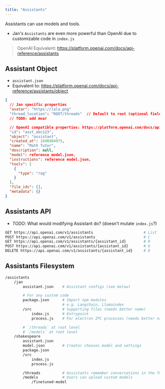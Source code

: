 ```yaml
---
title: "Assistants"
---
```


Assistants can use models and tools.

- Jan's `Assistants` are even more powerful than OpenAI due to customizable code in `index.js`

> OpenAI Equivalent: https://platform.openai.com/docs/api-reference/assistants

## Assistant Object

- `assistant.json`
- Equivalent to: https://platform.openai.com/docs/api-reference/assistants/object

```json
{
  // Jan specific properties
  "avatar": "https://lala.png"
  "thread_location": "ROOT/threads"  // Default to root (optional field)
  // TODO: add moar

  // OpenAI compatible properties: https://platform.openai.com/docs/api-reference/assistants
  "id": "asst_abc123",
  "object": "assistant",
  "created_at": 1698984975,
  "name": "Math Tutor",
  "description": null,
  "model": reference model.json,
  "instructions": reference model.json,
  "tools": [
    {
      "type": "rag"
    }
  ],
  "file_ids": [],
  "metadata": {}
}
```

## Assistants API

- _TODO_: What would modifying Assistant do? (doesn't mutate `index.js`?)

```sh
GET https://api.openai.com/v1/assistants                       # List
POST https://api.openai.com/v1/assistants                      # C
GET https://api.openai.com/v1/assistants/{assistant_id}        # R
POST https://api.openai.com/v1/assistants/{assistant_id}       # U
DELETE https://api.openai.com/v1/assistants/{assistant_id}     # D
```

## Assistants Filesystem

```sh
/assistants
    /jan
        assistant.json    # Assistant configs (see below)

        # For any custom code
        package.json      # Import npm modules
                          # e.g. Langchain, Llamaindex
        /src              # Supporting files (needs better name)
            index.js      # Entrypoint
            process.js    # For electron IPC processes (needs better name)

        # `/threads` at root level
        # `/models` at root level
    /shakespeare
        assistant.json
        model.json        # Creator chooses model and settings
        package.json
        /src
            index.js
            process.js

        /threads          # Assistants remember conversations in the future
        /models           # Users can upload custom models
            /finetuned-model
```
